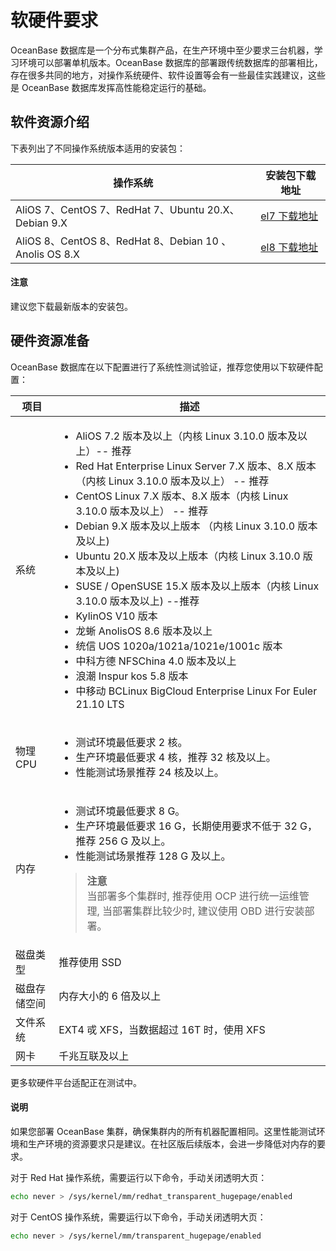 # 软硬件要求

OceanBase 数据库是一个分布式集群产品，在生产环境中至少要求三台机器，学习环境可以部署单机版本。OceanBase 数据库的部署跟传统数据库的部署相比，存在很多共同的地方，对操作系统硬件、软件设置等会有一些最佳实践建议，这些是 OceanBase 数据库发挥高性能稳定运行的基础。

## 软件资源介绍

下表列出了不同操作系统版本适用的安装包：

|                       操作系统                        |                                            安装包下载地址                                             |
|---------------------------------------------------|------------------------------------------------------------------------------------------------|
| AliOS 7、CentOS 7、RedHat 7、Ubuntu 20.X、Debian 9.X | [el7 下载地址](https://mirrors.aliyun.com/oceanbase/community/stable/el/7/x86_64/) |
| AliOS 8、CentOS 8、RedHat 8、Debian 10 、Anolis OS 8.X             | [el8 下载地址](https://mirrors.aliyun.com/oceanbase/community/stable/el/8/x86_64/) |

<main id="notice" type='notice'>
  <h4>注意</h4>
  <p>建议您下载最新版本的安装包。</p>
</main>

## 硬件资源准备

OceanBase 数据库在以下配置进行了系统性测试验证，推荐您使用以下软硬件配置：

|   项目   |                                                          描述                                                          |
|----------|-----------------------------------------------------------------------------------------------------------------------|
| 系统     |<ul> <li> AliOS 7.2 版本及以上（内核 Linux 3.10.0 版本及以上）-- 推荐</li><li>Red Hat Enterprise Linux Server 7.X 版本、8.X 版本（内核 Linux 3.10.0 版本及以上） -- 推荐</li><li>CentOS Linux 7.X 版本、8.X 版本（内核 Linux 3.10.0 版本及以上） -- 推荐</li><li>Debian 9.X 版本及以上版本 （内核 Linux 3.10.0 版本及以上)</li><li>Ubuntu 20.X 版本及以上版本（内核 Linux 3.10.0 版本及以上) </li><li>SUSE / OpenSUSE 15.X 版本及以上版本（内核 Linux 3.10.0 版本及以上) --推荐 </li><li>KylinOS V10 版本</li><li>龙蜥 AnolisOS 8.6 版本及以上</li><li>统信 UOS 1020a/1021a/1021e/1001c 版本</li><li>中科方德 NFSChina 4.0 版本及以上</li><li>浪潮 Inspur kos 5.8 版本</li><li>中移动 BCLinux BigCloud Enterprise Linux For Euler 21.10 LTS</li></ul>                                                |
| 物理 CPU    |<ul><li> 测试环境最低要求 2 核。 </li> <li>生产环境最低要求 4 核，推荐 32 核及以上。</li><li>性能测试场景推荐 24 核及以上。</li> </ul>                    |
| 内存     | <ul><li> 测试环境最低要求 8 G。 </li><li> 生产环境最低要求 16 G，长期使用要求不低于 32 G，推荐 256 G 及以上。  </li><li>性能测试场景推荐 128 G 及以上。</li></ul><blockquote>**注意**</br>当部署多个集群时, 推荐使用 OCP 进行统一运维管理, 当部署集群比较少时, 建议使用 OBD 进行安装部署。</blockquote>                                                                                |
| 磁盘类型   | 推荐使用 SSD                                                                                                           |
| 磁盘存储空间 | 内存大小的 6 倍及以上                                                                                                 |
| 文件系统   | EXT4 戓 XFS，当数据超过 16T 时，使用 XFS                                                                                |
| 网卡     | 千兆互联及以上                                                                                                           |

更多软硬件平台适配正在测试中。

<main id="notice" type='explain'>
  <h4>说明</h4>
  <p>如果您部署 OceanBase 集群，确保集群内的所有机器配置相同。这里性能测试环境和生产环境的资源要求只是建议。在社区版后续版本，会进一步降低对内存的要求。</p>
</main>

对于 Red Hat 操作系统，需要运行以下命令，手动关闭透明大页：

```bash
echo never > /sys/kernel/mm/redhat_transparent_hugepage/enabled
```

对于 CentOS 操作系统，需要运行以下命令，手动关闭透明大页：

```bash
echo never > /sys/kernel/mm/transparent_hugepage/enabled
```
